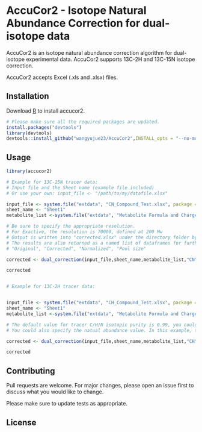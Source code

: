 # AccuCor2 - Isotope Natural Abundance Correction for dual-isotope data

AccuCor2 is an isotope natural abundance correction algorithm for dual-isotope experimental data. AccuCor2 supports 13C-2H and 13C-15N isotope correction.

AccuCor2 accepts Excel (.xls and .xlsx) files.

## Installation

Download [R](https://www.r-project.org/) to install accucor2.

```R
# Please make sure all the required packages are updated.
install.packages("devtools")
library(devtools)
devtools::install_github("wangyujue23/AccuCor2",INSTALL_opts = "--no-multiarch")
```

## Usage

```R
library(accucor2)

# Example for 13C-15N tracer data:
# Input file and the Sheet name (example file included)
# Or use your own: input_file <- "/path/to/my/datafile.xlsx"

input_file <- system.file("extdata", "CN_Compound_Test.xlsx", package = "accucor2")
sheet_name <- "Sheet1"
metabolite_list <-system.file("extdata", "Metabolite Formula and Charge Info.csv", package = "accucor2")

# Be sure to specify the appropriate resolution.
# For Exactive, the resolution is 70000, defined at 200 Mw
# Output is written into "corrected.xlsx" under the directory folder by default (a message will show you where it is)
# The results are also returned as a named list of dataframes for further processing in R
# "Original", "Corrected", "Normalized", "Pool size"

corrected <- dual_correction(input_file,sheet_name,metabolite_list,"CN",Resolution = 70000)

corrected


# Example for 13C-2H tracer data:


input_file <- system.file("extdata", "CH_Compound_Test.xlsx", package = "accucor2")
sheet_name <- "Sheet1"
metabolite_list <-system.file("extdata", "Metabolite Formula and Charge Info.csv", package = "accucor2")

# The default value for tracer C/H/N isotopic purity is 0.99, you could change them by specify the value of C13Purity and H2N15Purity.
# You could also specify the natual abundance value. In this example, the NitrogenNaturalAbundace (14N, 15N) and SulfurNaturalAbundace (32S, 33S, 34S) are specified.

corrected <- dual_correction(input_file,sheet_name,metabolite_list,"CH",C13Purity = 1, H2N15Purity = 1, Resolution = 750000,NitrogenNaturalAbundance = c(0.99632, 0.00368),SulfurNaturalAbundance = c(0.9493, 0.0076, 0.0431))

corrected

```

## Contributing
Pull requests are welcome. For major changes, please open an issue first to discuss what you would like to change.

Please make sure to update tests as appropriate.

## License
